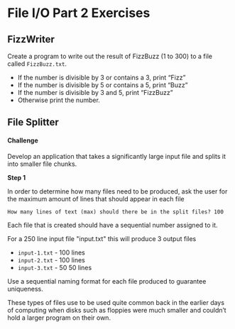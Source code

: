 # File I/O Part 2 Exercises

## FizzWriter

Create a program to write out the result of FizzBuzz (1 to 300) to a file called `FizzBuzz.txt`.

* If the number is divisible by 3 or contains a 3, print “Fizz”
* If the number is divisible by 5 or contains a 5, print “Buzz”
* If the number is divisible by 3 and 5, print “FizzBuzz”
* Otherwise print the number.

## File Splitter

#### Challenge

Develop an application that takes a significantly large input file and splits it into smaller file chunks.

**Step 1**

In order to determine how many files need to be produced, ask the user for the maximum amount of lines that
should appear in each file

```
How many lines of text (max) should there be in the split files? 100
```

Each file that is created should have a sequential number assigned to it.

For a 250 line input file "input.txt" this will produce 3 output files

* `input-1.txt` - 100 lines
* `input-2.txt` - 100 lines
* `input-3.txt` - 50 50 lines

Use a sequential naming format for each file produced to guarantee uniqueness.


These types of files use to be used quite common back in the earlier days of computing when disks such as floppies were much smaller and couldn’t hold a larger program on their own.
